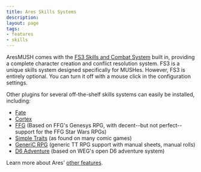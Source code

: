 ```yaml
---
title: Ares Skills Systems
description: 
layout: page
tags:
- features
- skills
---
```


AresMUSH comes with the [FS3 Skills and Combat System](/fs3/fs3-3) built in, providing a complete character creation and conflict resolution system.  FS3 is a unique skills system designed specifically for MUSHes.  However, FS3 is entirely optional.  You can turn it off with a mouse click in the configuration settings.

Other plugins for several off-the-shelf skills systems can easily be installed, including:

* [Fate](https://github.com/AresMUSH/ares-fate-plugin)
* [Cortex](https://github.com/AresMUSH/ares-cortex-plugin)
* [FFG](https://github.com/AresMUSH/ares-ffg-plugin) (Based on FFG's Genesys RPG, with decent--but not perfect--support for the FFG Star Wars RPGs)
* [Simple Traits](https://github.com/AresMUSH/ares-traits-plugin) (as found on many comic games)
* [GeneriC RPG](https://github.com/AresMUSH/ares-rpg-plugin) (generic TT RPG support with manual sheets, manual rolls)
* [D6 Adventure](https://github.com/cailleach1310/ares-d6system-plugin) (based on WEG's open D6 adventure system)

Learn more about Ares' [other features](/features).